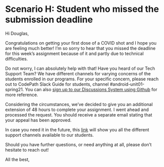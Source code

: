 # Scenario H: Student who missed the submission deadline
Hi Douglas,


Congratulations on getting your first dose of a COVID shot and I hope you are feeling much better! I’m so sorry to hear that you missed the deadline for this week’s assignment because of it and partly due to technical difficulties.

Do not worry, I can absolutely help with that! Have you heard of our Tech Support Team? We have different channels for varying concerns of the students enrolled in our programs. For your specific concern, please reach out to CodePath Slack Guide for students, channel #android-unit01-spring21. You can also [sign up to our Discussions System using Github](https://discussions.codepath.com/sessions/login) for more reference.

Considering the circumstances, we’ve decided to give you an additional extension of 48 hours to complete your assignment. I went ahead and processed the request. You should receive a separate email stating that your appeal has been approved.

In case you need it in the future, this [link](https://hackmd.io/@patricia/BJz7mAtg8?type=view) will show you all the different support channels available to our students.

Should you have further questions, or need anything at all, please don’t hesitate to reach out!


All the best,
